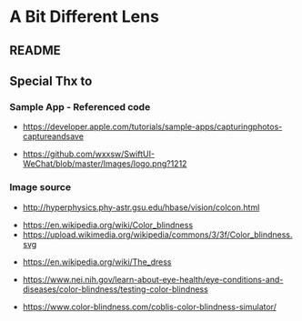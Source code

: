 # A Bit Different Lens
## README

## Special Thx to
### Sample App - Referenced code
<!-- Capturing and saving a photo -->
- https://developer.apple.com/tutorials/sample-apps/capturingphotos-captureandsave
<!-- SwiftUI-WeChat -->
- https://github.com/wxxsw/SwiftUI-WeChat/blob/master/Images/logo.png?1212

### Image source
<!-- colcon -->
- http://hyperphysics.phy-astr.gsu.edu/hbase/vision/colcon.html
<!-- color_blindness -->
- https://en.wikipedia.org/wiki/Color_blindness
- https://upload.wikimedia.org/wikipedia/commons/3/3f/Color_blindness.svg
<!-- dress -->
- https://en.wikipedia.org/wiki/The_dress
<!-- test_normal_2 -->
- https://www.nei.nih.gov/learn-about-eye-health/eye-conditions-and-diseases/color-blindness/testing-color-blindness
<!-- test_prota -->
- https://www.color-blindness.com/coblis-color-blindness-simulator/
